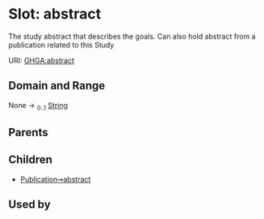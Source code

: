 
# Slot: abstract


The study abstract that describes the goals. Can also hold abstract from a publication related to this Study

URI: [GHGA:abstract](https://w3id.org/GHGA/abstract)


## Domain and Range

None &#8594;  <sub>0..1</sub> [String](types/String.md)

## Parents


## Children

 *  [Publication➞abstract](Publication_abstract.md)

## Used by

